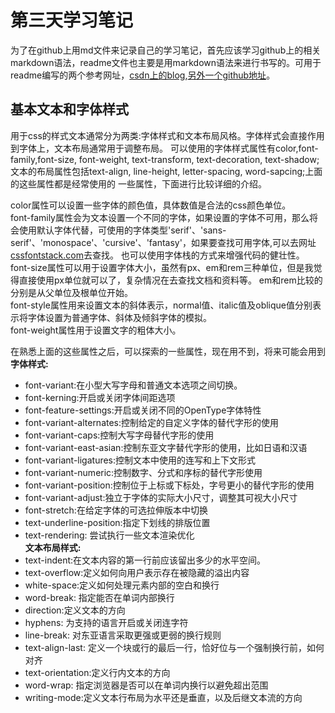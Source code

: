 # 第三天学习笔记
  为了在github上用md文件来记录自己的学习笔记，首先应该学习github上的相关markdown语法，readme文件也主要是用markdown语法来进行书写的。可用于readme编写的两个参考网址，[csdn上的blog](https://blog.csdn.net/wsymcxy/article/details/82749527),[另外一个github地址](https://github.com/guodongxiaren/README#%E4%BA%8C%E7%BA%A7%E6%A0%87%E9%A2%98)。

## 基本文本和字体样式
  用于css的样式文本通常分为两类:字体样式和文本布局风格。字体样式会直接作用到字体上，文本布局通常用于调整布局。
  可以使用的字体样式属性有color,font-family,font-size, font-weight, text-transform, text-decoration,
  text-shadow;文本的布局属性包括text-align, line-height, letter-spacing, word-sapcing;上面的这些属性都是经常使用的
  一些属性，下面进行比较详细的介绍。
  
  color属性可以设置一些字体的颜色值，具体数值是合法的css颜色单位。<br>
  font-family属性会为文本设置一个不同的字体，如果设置的字体不可用，那么将会使用默认字体代替，可使用的字体类型'serif'、'sans-serif'、'monospace'、'cursive'、'fantasy'，如果要查找可用字体,可以去网址[cssfontstack.com](https://www.cssfontstack.com/)去查找。
也可以使用字体栈的方式来增强代码的健壮性。
  <br>font-size属性可以用于设置字体大小，虽然有px、em和rem三种单位，但是我觉得直接使用px单位就可以了，复杂情况在去查找文档和资料等。
em和rem比较的分别是从父单位及根单位开始。
  <br>font-style属性用来设置文本的斜体表示，normal值、italic值及oblique值分别表示将字体设置为普通字体、斜体及倾斜字体的模拟。
  <br>font-weight属性用于设置文字的粗体大小。

  在熟悉上面的这些属性之后，可以探索的一些属性，现在用不到，将来可能会用到
  <br> <b>字体样式:</b>
  - font-variant:在小型大写字母和普通文本选项之间切换。
  - font-kerning:开启或关闭字体间距选项
  - font-feature-settings:开启或关闭不同的OpenType字体特性
  - font-variant-alternates:控制给定的自定义字体的替代字形的使用
  - font-variant-caps:控制大写字母替代字形的使用
  - font-variant-east-asian:控制东亚文字替代字形的使用，比如日语和汉语
  - font-variant-ligatures:控制文本中使用的连写和上下文形式
  - font-variant-numeric:控制数字、分式和序标的替代字形使用
  - font-variant-position:控制位于上标或下标处，字号更小的替代字形的使用
  - font-variant-adjust:独立于字体的实际大小尺寸，调整其可视大小尺寸
  - font-stretch:在给定字体的可选拉伸版本中切换
  - text-underline-position:指定下划线的排版位置
  - text-rendering: 尝试执行一些文本渲染优化
  <br> <b>文本布局样式:</b>
  - text-indent:在文本内容的第一行前应该留出多少的水平空间。
  - text-overflow:定义如何向用户表示存在被隐藏的溢出内容
  - white-space:定义如何处理元素内部的空白和换行
  - word-break: 指定能否在单词内部换行
  - direction:定义文本的方向
  - hyphens: 为支持的语言开启或关闭连字符
  - line-break: 对东亚语言采取更强或更弱的换行规则
  - text-align-last: 定义一个块或行的最后一行，恰好位与一个强制换行前，如何对齐
  - text-orientation:定义行内文本的方向
  - word-wrap: 指定浏览器是否可以在单词内换行以避免超出范围
  - writing-mode:定义文本行布局为水平还是垂直，以及后继文本流的方向

